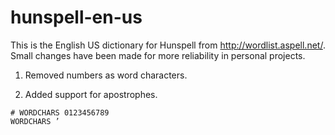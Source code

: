# hunspell-en-us

This is the English US dictionary for Hunspell from http://wordlist.aspell.net/. Small changes have been made for more reliability in personal projects.

1. Removed numbers as word characters.

2. Added support for apostrophes.

```
# WORDCHARS 0123456789
WORDCHARS ’
```
